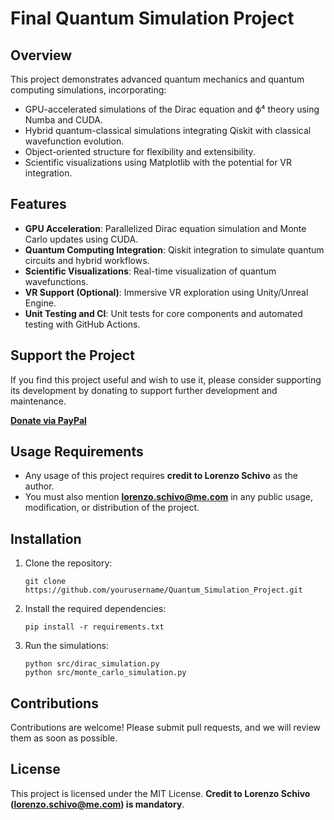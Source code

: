 
# Final Quantum Simulation Project

## Overview
This project demonstrates advanced quantum mechanics and quantum computing simulations, incorporating:
- GPU-accelerated simulations of the Dirac equation and ϕ⁴ theory using Numba and CUDA.
- Hybrid quantum-classical simulations integrating Qiskit with classical wavefunction evolution.
- Object-oriented structure for flexibility and extensibility.
- Scientific visualizations using Matplotlib with the potential for VR integration.

## Features
- **GPU Acceleration**: Parallelized Dirac equation simulation and Monte Carlo updates using CUDA.
- **Quantum Computing Integration**: Qiskit integration to simulate quantum circuits and hybrid workflows.
- **Scientific Visualizations**: Real-time visualization of quantum wavefunctions.
- **VR Support (Optional)**: Immersive VR exploration using Unity/Unreal Engine.
- **Unit Testing and CI**: Unit tests for core components and automated testing with GitHub Actions.

## Support the Project
If you find this project useful and wish to use it, please consider supporting its development by donating to support further development and maintenance.

**[Donate via PayPal](https://www.paypal.com/donate?business=lorenzo.schivo@me.com)**

## Usage Requirements
- Any usage of this project requires **credit to Lorenzo Schivo** as the author.
- You must also mention **lorenzo.schivo@me.com** in any public usage, modification, or distribution of the project.

## Installation
1. Clone the repository:
   ```
   git clone https://github.com/yourusername/Quantum_Simulation_Project.git
   ```

2. Install the required dependencies:
   ```
   pip install -r requirements.txt
   ```

3. Run the simulations:
   ```
   python src/dirac_simulation.py
   python src/monte_carlo_simulation.py
   ```

## Contributions
Contributions are welcome! Please submit pull requests, and we will review them as soon as possible.

## License
This project is licensed under the MIT License. **Credit to Lorenzo Schivo (lorenzo.schivo@me.com) is mandatory**.
